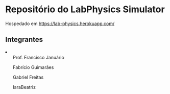 <h1> Repositório do LabPhysics Simulator </h1>

Hospedado em https://lab-physics.herokuapp.com/

<h2>Integrantes</h2>
 <li>
  <ul> Prof. Francisco Januário</ul>
  <ul>Fabrício Guimarães</ul>
  <ul>Gabriel Freitas</ul>
  <ul>IaraBeatriz</ul>

</li>
